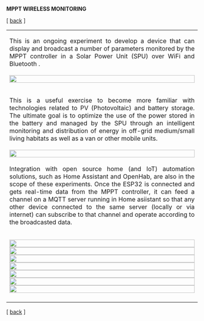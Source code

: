 **MPPT WIRELESS MONITORING**

<!-------  BACK   --------->
<p align="left" >[ <a href="../README.md#readme-top"> back</a> ]</p>


<table width = 90%>
<tr>
<td align = "justify" width = 90% colspan=2>

This is an ongoing experiment to develop a device that can display and broadcast a number of parameters monitored by the MPPT controller in a Solar Power Unit (SPU) over WiFi and Bluetooth . 
<br><br>
<img src="spl-mppt-system-01.png" width = 100%>
<br><br>

This is a useful exercise to become more familiar with technologies related to PV (Photovoltaic) and battery storage. The ultimate goal is to optimize the use of the power stored in the battery and managed by the SPU through an intelligent monitoring and distribution of energy in off-grid medium/small living habitats as well as a van or other mobile units.
<br><br>
<img src="spl-mppt-system-02.png" width = 100%>
<br><br>
Integration with open source home (and IoT) automation solutions, such as Home Assistant and OpenHab, are also in the scope of these experiments. Once the ESP32 is connected and gets real-time data from the MPPT controller, it can feed a channel on a MQTT server running in Home asiistant so that any other device connected to the same server (locally or via internet) can subscribe to that channel and operate according to the broadcasted data.
<br><br>

<img src="spl-mppt-animrot.gif" width = 100%>

<br>
<img src="WEMOS-TTLRS485.png" width = 100%>
<br><img src="spl-mppt-ttl-rj45.jpg" width = 100%>
<br>
<img src="spl-mppt-wemos.png" width = 100%>
<br>
<img src="spl-mppt-esp-ttl.jpg" width = 100%>
<br>
<img src="spl-mppt-finished.jpg" width = 100%>
<img src="spl-mppt-arduino.jpg" width = 100%>
<br><br>

</tr>

</table>
 
 <!-------  BACK   --------->
<p align="left" >[ <a href="../README.md#readme-top"> back</a> ]</p>

